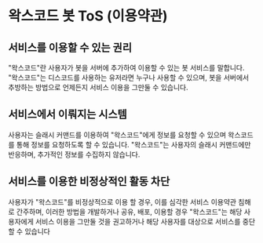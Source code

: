 # 왁스코드 봇 ToS (이용약관)

## 서비스를 이용할 수 있는 권리

"왁스코드"란 사용자가 봇을 서버에 추가하여 이용할 수 있는 봇 서비스를 말합니다.
"왁스코드"는 디스코드를 사용하는 유저라면 누구나 사용할 수 있으며, 봇을 서버에서 추방하는 방법으로 언제든지 서비스 이용을 그만둘 수 있습니다.

## 서비스에서 이뤄지는 시스템

사용자는 슬래시 커맨드를 이용하여 "왁스코드"에게 정보를 요청할 수 있으며 왁스코드를 통해 정보를 요청하도록 할 수 있습니다.
"왁스코드"는 사용자의 슬래시 커맨드에만 반응하며, 추가적인 정보를 수집하지 않습니다.

## 서비스를 이용한 비정상적인 활동 차단

사용자가 "왁스코드"를 비정상적으로 이용 할 경우, 이를 심각한 서비스 이용약관 침해로 간주하며, 이러한 방법을 개발하거나 공유, 배포, 이용할 경우 "왁스코드"는 해당 사용자에게 서비스 이용을 그만둘 것을 권고하거나 해당 사용자를 대상으로 서비스를 중단할 수 있습니다
